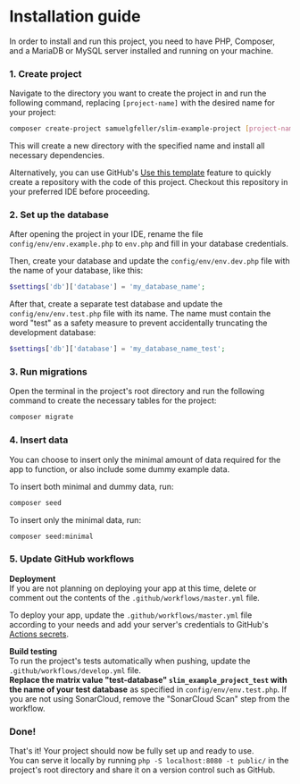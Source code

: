 # Installation guide

In order to install and run this project, you need to have PHP, Composer, and a MariaDB or MySQL server 
installed and running on your machine.

### 1. Create project

Navigate to the directory you want to create the project in and run 
the following command, replacing `[project-name]` with the desired name for your project:
```bash
composer create-project samuelgfeller/slim-example-project [project-name]
```
This will create a new directory with the specified name and install all necessary dependencies.

Alternatively, you can use GitHub's 
[Use this template](https://docs.github.com/en/repositories/creating-and-managing-repositories/creating-a-repository-from-a-template)
feature to quickly create a repository with the code of this project. 
Checkout this repository in your preferred IDE before proceeding.

### 2. Set up the database
After opening the project in your IDE, rename the file `config/env/env.example.php` to `env.php` 
and fill in your database credentials.  

Then, create your database and update the `config/env/env.dev.php` file with the name of your 
database, like this:
```php
$settings['db']['database'] = 'my_database_name';
```
After that, create a separate test database and update the `config/env/env.test.php` file with its
name. The name must contain the word "test" as a safety measure to prevent accidentally truncating 
the development database:
```php
$settings['db']['database'] = 'my_database_name_test';
```

### 3. Run migrations
Open the terminal in the project's root directory and run the following command to create the necessary 
tables for the project:
```bash
composer migrate
```

### 4. Insert data
You can choose to insert only the minimal amount of data required for the app to function, or also 
include some dummy example data.

To insert both minimal and dummy data, run:
```bash
composer seed
```

To insert only the minimal data, run:
```bash
composer seed:minimal
```

### 5. Update GitHub workflows

**Deployment**   
If you are not planning on 
deploying your app at this time, delete or comment out the contents of the 
`.github/workflows/master.yml` file.  
  
To deploy your app, update the `.github/workflows/master.yml` file according to your needs and 
add your server's credentials to GitHub's 
[Actions secrets](https://docs.github.com/en/actions/security-guides/encrypted-secrets).

**Build testing**   
To run the project's tests automatically when pushing, update the 
`.github/workflows/develop.yml` file.   
**Replace the matrix value "test-database" `slim_example_project_test` with the name of 
your test database** as specified in `config/env/env.test.php`.
If you are not using SonarCloud, remove the "SonarCloud Scan" step from the workflow.

### Done!
That's it! Your project should now be fully set up and ready to use.  
You can serve it locally by running `php -S localhost:8080 -t public/` in the project's root 
directory and share it on a version control such as GitHub.